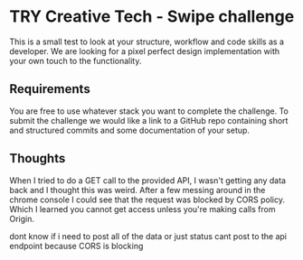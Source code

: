 # TRY Creative Tech - Swipe challenge

This is a small test to look at your structure, workflow and code skills as a developer. We are looking for a pixel perfect design implementation with your own touch to the functionality.

## Requirements

You are free to use whatever stack you want to complete the challenge. To submit the challenge we would like a link to a GitHub repo containing short and structured commits and some documentation of your setup.

## Thoughts

When I tried to do a GET call to the provided API, I wasn't getting any data back and I thought this was weird. After a few messing around in the chrome console I could see that the request was blocked by CORS policy. Which I learned you cannot get access unless you're making calls from Origin.

dont know if i need to post all of the data or just status
cant post to the api endpoint because CORS is blocking